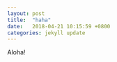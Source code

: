 ```yaml
---
layout: post
title:  "haha"
date:   2018-04-21 10:15:59 +0800
categories: jekyll update
---
```

Aloha!